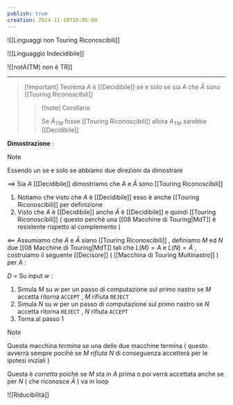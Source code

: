 ```yaml
---
publish: true
creation: 2024-11-18T10:05:00
---
```

![[Linguaggi non Touring Riconoscibili]]

![[Linguaggio Indecidibile]] 

![[notA(TM) non è TR]]

---

>[!important] Teorema 
$A$ è [[Decidibile]] se e solo se sia $A$ che $\bar{A}$ sono [[Touring Riconoscibili]]
>
>>[!note] Corollario
>>
>>Se $\bar{A}_{TM}$ fosse [[Touring Riconoscibili]] allora $A_{TM}$ sarebbe [[Decidibile]]
>>

**Dimostrazione** : 

>[!note] 
>Essendo un se e solo se abbiamo due direzioni da dimostrare 

$\implies$ 
Sia $A$ [[Decidibile]] dimostriamo che $A$ e $\bar{A}$ sono [[Touring Riconoscibili]] 
1. Notiamo che visto che $A$ è [[Decidibile]] esso è anche [[Touring Riconoscibili]] per definizione 
2. Visto che $A$ è [[Decidibile]] anche $\bar{A}$ è [[Decidibile]] e quindi [[Touring Riconoscibili]] ( questo perchè una [[08 Macchine di Touring|MdT]] è resistente rispetto al complemento )

$\impliedby$ 
Assumiamo che $A$ e $\bar{A}$ siano [[Touring Riconoscibili]] , definiamo $M$ ed $N$ due [[08 Macchine di Touring|MdT]] tali che $L(M)=A$ e $L(N)=\bar{A}$ , costruiamo il seguente [[Decisore]] ( [[Macchina di Touring Multinastro]] ) per $A$ :

$D$ = Su input $w$ :
1. Simula $M$ su $w$ per un passo di computazione sul primo nastro se $M$ accetta ritorna `ACCEPT` , $M$ rifiuta `REJECT`
2. Simula $N$ su $w$ per un passo di computazione sul primo nastro se $N$ accetta ritorna `REJECT` , $N$ rifiuta `ACCEPT`
3. Torna al passo $1$ 

>[!note] 
>Questa macchina *termina* se una delle due macchine termina ( questo avverrà sempre pocihè se $M$ *rifiuta* $N$ di conseguenza accetterà per le ipotesi iniziali )
>
>Questa è *corretta* poichè se $M$ sta in $A$ prima o poi verrà accettata anche se per $N$ ( che riconosce $\bar{A}$ ) va in loop 
>

![[Riducibilità]]